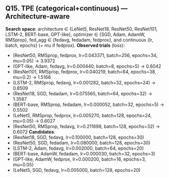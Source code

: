 ## Q15. TPE (categorical+continuous) — Architecture-aware
**Search space**: architecture ∈ {LeNet5, ResNet18, ResNet50, ResNet101, LSTM-2, BERT-base, GPT-like}, optimizer ∈ {SGD, Adam, AdamW, RMSprop}, fed_agg ∈ {fedavg, fedadam, fedprox}, and continuous {lr, batch, epochs} (+ mu if fedprox).
**Observed trials** (loss):
- (ResNet50, RMSprop, fedprox, lr=0.043371, batch=256, epochs=34, mu=0.05) → 3.9372
- (GPT-like, Adam, fedavg, lr=0.000440, batch=8, epochs=5) → 0.6042
- (ResNet101, RMSprop, fedprox, lr=0.040219, batch=64, epochs=38, mu=0.2) → 1.5166
- (LSTM-2, RMSprop, fedavg, lr=0.001282, batch=32, epochs=24) → 0.8509
- (ResNet18, SGD, fedadam, lr=0.075565, batch=64, epochs=32) → 1.3587
- (BERT-base, RMSprop, fedadam, lr=0.000052, batch=32, epochs=5) → 0.5502
- (LeNet5, RMSprop, fedprox, lr=0.005270, batch=128, epochs=24, mu=0.05) → 0.6027
- (ResNet50, RMSprop, fedavg, lr=0.211698, batch=128, epochs=32) → 0.6072
**Candidates**:
- (ResNet18, SGD, fedavg, lr=0.100000, batch=128, epochs=30)
- (ResNet50, SGD, fedadam, lr=0.080000, batch=128, epochs=30)
- (LSTM-2, Adam, fedavg, lr=0.002000, batch=64, epochs=20)
- (BERT-base, AdamW, fedadam, lr=0.000030, batch=32, epochs=3)
- (GPT-like, AdamW, fedprox, lr=0.000200, batch=16, epochs=3, mu=0.05)
- (LeNet5, SGD, fedavg, lr=0.005000, batch=128, epochs=20)